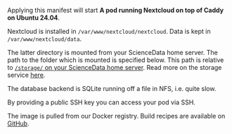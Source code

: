 Applying this manifest will start **A pod running Nextcloud on top of Caddy on Ubuntu 24.04**.

Nextcloud is installed in `/var/www/nextcloud/nextcloud`. Data is kept in `/var/www/nextcloud/data`.

The latter directory is mounted from your ScienceData home server. The path to the folder which is mounted is specified below. This path is relative to [`/storage/` on your ScienceData home server](/storage/). Read more on the storage service [here](https://sciencedata.dk/sites/developer/ManagingFiles/index#storage).

The database backend is SQLite running off a file in NFS, i.e. quite slow.

By providing a public SSH key you can access your pod via SSH.

The image is pulled from our Docker registry. Build recipes are available on [GitHub](https://github.com/deic-dk/sciencedata_images).


